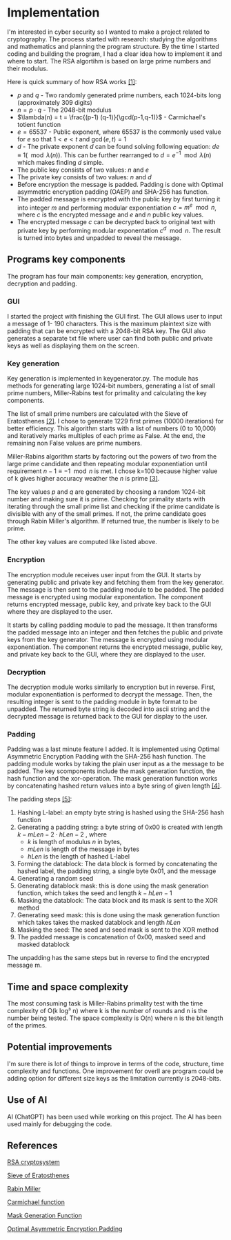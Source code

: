 # Implementation

I'm interested in cyber security so I wanted to make a project related to cryptography. The process started with research: studying the algorithms and mathematics and planning the program structure. By the time I started coding and building the program, I had a clear idea how to implement it and where to start. The RSA algortihm is based on large prime numbers and their modulus.

Here is quick summary of how RSA works [[1]](https://en.wikipedia.org/wiki/RSA_(cryptosystem)):

- $p$ and $q$  - Two randomly generated prime numbers, each 1024-bits long (approximately 309 digits)
- $n = p \cdot q$ - The 2048-bit modulus
- $\lambda(n) = t = \frac{(p-1) (q-1)}{\gcd(p-1,q-1)}$ - Carmichael's totient function
- $e = 65537$ - Public exponent, where $65537$ is the commonly used value for $e$ so that $1 < e < t$ and $\gcd(e,t) =1$
- $d$ - The private exponent $d$ can be found solving following equation: $de \equiv 1(\mod \lambda(n))$. This can be further rearranged to $d = e^{-1} \mod \lambda(n)$ which makes finding $d$ simple.
- The public key consists of two values: $n$ and $e$
- The private key consists of two values: $n$ and $d$
- Before encryption the message is padded. Padding is done with Optimal asymmetric encryption padding (OAEP) and SHA-256 has function.
- The padded message is encrypted with the public key by first turning it into integer $m$ and performing modular exponentiation $c = m^e \mod n$, where $c$ is the encrypted message and $e$ and $n$ public key values.
- The encrypted message $c$ can be decrypted back to original text with private key by performing modular exponentation $c^d \mod n$. The result is turned into bytes and unpadded to reveal the message.

## Programs key components

The program has four main components: key generation, encryption, decryption and padding.

### GUI

I started the project with finishing the GUI first. The GUI allows user to input a message of 1- 190 characters. This is the maximum plaintext size with padding that can be encrypted with a 2048-bit RSA key. The GUI also generates a separate txt file where user can find both public and private keys as well as displaying them on the screen. 


### Key generation
Key generation is implemented in keygenerator.py. The module has methods for generating large 1024-bit numbers, generating a list of small prime numbers, Miller-Rabins test for primality and calculating the key components. 

The list of small prime numbers are calculated with the Sieve of Eratosthenes [[2]](https://en.wikipedia.org/wiki/Sieve_of_Eratosthenes). I chose to generate 1229 first primes (10000 iterations) for better efficiency. This algorithm starts with a list of numbers (0 to 10,000) and iteratively marks multiples of each prime as False. At the end, the remaining non False values are prime numbers.

Miller-Rabins algorithm starts by factoring out the powers of two from the large prime candidate and then repeating modular exponentiation until requirement $n - 1 \equiv -1 \mod n$ is met. I chose k=100 because higher value of k gives higher accuracy weather the $n$ is prime [[3]](https://en.wikipedia.org/wiki/Miller%E2%80%93Rabin_primality_test).

The key values $p$ and $q$ are generated by choosing a random 1024-bit number and making sure it is prime. Checking for primality starts with iterating through the small prime list and checking if the prime candidate is divisible with any of the small primes. If not, the prime candidate goes through Rabin Miller's algorithm. If returned true, the number is likely to be prime.

The other key values are computed like listed above. 

### Encryption
The encryption module receives user input from the GUI. It starts by generating public and private key and fetching them from the key generator. The message is then sent to the padding module to be padded. The padded message is encrypted using modular exponentation. The component returns encrypted message, public key, and private key back to the GUI where they are displayed to the user. 


It starts by calling padding module to pad the message. It then transforms the padded message into an integer and then fetches the public and private keys from the key generator. The message is encrypted using modular exponentiation. The component returns the encrypted message, public key, and private key back to the GUI, where they are displayed to the user.

### Decryption
The decryption module works similarly to encryption but in reverse. First, modular exponentiation is performed to decrypt the message. Then, the resulting integer is sent to the padding module in byte format to be unpadded. The returned byte string is decoded into ascii string and the decrypted message is returned back to the GUI for display to the user.

### Padding
Padding was a last minute feature I added. It is implemented using Optimal Asymmetric Encryption Padding with the SHA-256 hash function. The padding module works by taking the plain user input as a the message to be padded. The key scomponents include the mask generation function, the hash function and the xor-operation. The mask generation function works by concatenating hashed return values into a byte sring of given length [[4]](https://en.m.wikipedia.org/wiki/Mask_generation_function).

The padding steps [[5]](https://en.m.wikipedia.org/wiki/Optimal_asymmetric_encryption_padding):
1. Hashing L-label: an empty byte string is hashed using the SHA-256 hash function
2. Generating a padding string: a byte string of 0x00 is created with length $k - mLen - 2 \cdot hLen -2$ , where
   - $k$ is length of modulus $n$ in bytes,
   - $mLen$ is length of the message in bytes
   - $hLen$ is the length of hashed L-label
4. Forming the datablock: The data block is formed by concatenating the hashed label, the padding string, a single byte 0x01, and the message
5. Generating a random seed
6. Generating datablock mask: this is done using the mask generation function, which takes the seed and length $k - hLen - 1$
7. Masking the datablock: The data block and its mask is sent to the XOR method
8. Generating seed mask: this is done using the mask generation function which takes takes the masked datablock and length $hLen$
9. Masking the seed: The seed and seed mask is sent to the XOR method
10. The padded message is concatenation of 0x00, masked seed and masked datablock

The unpadding has the same steps but in reverse to find the encrypted message m. 

## Time and space complexity
The most consuming task is Miller-Rabins primality test with the time complexity of O(k log³ n) where k is the number of rounds and n is the number being tested. The space complexity is O(n) where n is the bit length of the primes.

## Potential improvements
I'm sure there is lot of things to improve in terms of the code, structure, time complexity and functions. One improvement for overll are program could be adding option for different size keys as the limitation currently is 2048-bits. 

## Use of AI
AI (ChatGPT) has been used while working on this project. The AI has been used mainly for debugging the code. 

## References
[RSA cryptosystem](https://en.wikipedia.org/wiki/RSA_(cryptosystem))

[Sieve of Eratosthenes](https://en.wikipedia.org/wiki/Sieve_of_Eratosthenes)

[Rabin Miller](https://en.wikipedia.org/wiki/Miller%E2%80%93Rabin_primality_test)

[Carmichael function](https://en.wikipedia.org/wiki/Carmichael_function)

[Mask Generation Function](https://en.m.wikipedia.org/wiki/Mask_generation_function)

[Optimal Asymmetric Encryption Padding](https://en.m.wikipedia.org/wiki/Optimal_asymmetric_encryption_padding)
